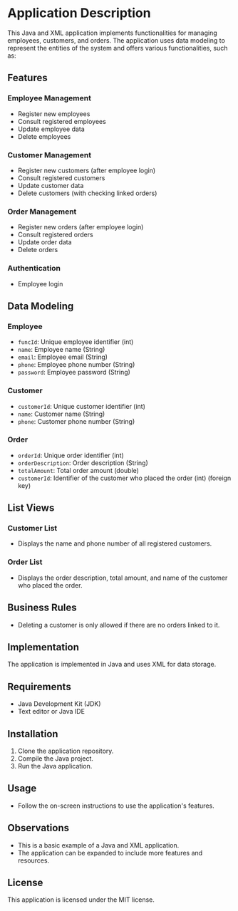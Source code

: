 # Application Description

This Java and XML application implements functionalities for managing employees, customers, and orders. The application uses data modeling to represent the entities of the system and offers various functionalities, such as:

## Features

### Employee Management
- Register new employees
- Consult registered employees
- Update employee data
- Delete employees

### Customer Management
- Register new customers (after employee login)
- Consult registered customers
- Update customer data
- Delete customers (with checking linked orders)

### Order Management
- Register new orders (after employee login)
- Consult registered orders
- Update order data
- Delete orders

### Authentication
- Employee login

## Data Modeling

### Employee
- `funcId`: Unique employee identifier (int)
- `name`: Employee name (String)
- `email`: Employee email (String)
- `phone`: Employee phone number (String)
- `password`: Employee password (String)

### Customer
- `customerId`: Unique customer identifier (int)
- `name`: Customer name (String)
- `phone`: Customer phone number (String)

### Order
- `orderId`: Unique order identifier (int)
- `orderDescription`: Order description (String)
- `totalAmount`: Total order amount (double)
- `customerId`: Identifier of the customer who placed the order (int) (foreign key)

## List Views

### Customer List
- Displays the name and phone number of all registered customers.

### Order List
- Displays the order description, total amount, and name of the customer who placed the order.

## Business Rules
- Deleting a customer is only allowed if there are no orders linked to it.

## Implementation

The application is implemented in Java and uses XML for data storage.

## Requirements
- Java Development Kit (JDK)
- Text editor or Java IDE

## Installation
1. Clone the application repository.
2. Compile the Java project.
3. Run the Java application.

## Usage
- Follow the on-screen instructions to use the application's features.

## Observations
- This is a basic example of a Java and XML application.
- The application can be expanded to include more features and resources.

## License

This application is licensed under the MIT license.
